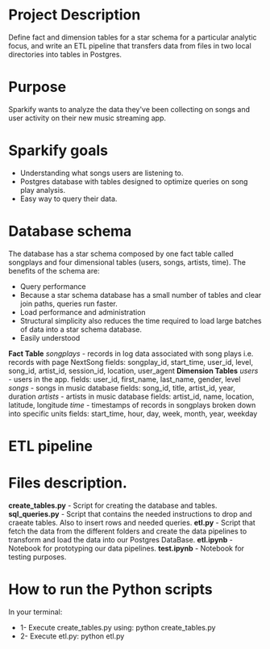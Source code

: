 # Project Description
Define fact and dimension tables for a star schema for a particular analytic focus, and write an ETL pipeline that transfers data from files in two local directories into tables in Postgres.

# Purpose
Sparkify wants to analyze the data they've been collecting on songs and user activity on their new music streaming app.

# Sparkify goals
* Understanding what songs users are listening to.
* Postgres database with tables designed to optimize queries on song play analysis.
* Easy way to query their data.

# Database schema
The database has a star schema composed by one fact table called songplays and four dimensional tables (users, songs, artists, time).
The benefits of the schema are:
* Query performance
* Because a star schema database has a small number of tables and clear join paths, queries run faster.
* Load performance and administration
* Structural simplicity also reduces the time required to load large batches of data into a star schema database. 
* Easily understood

**Fact Table**
*songplays* - records in log data associated with song plays i.e. records with page NextSong
fields: songplay_id, start_time, user_id, level, song_id, artist_id, session_id, location, user_agent
**Dimension Tables**
*users* - users in the app. 
fields: user_id, first_name, last_name, gender, level
*songs* - songs in music database
fields: song_id, title, artist_id, year, duration
*artists* - artists in music database
fields: artist_id, name, location, latitude, longitude
*time* - timestamps of records in songplays broken down into specific units
fields: start_time, hour, day, week, month, year, weekday

# ETL pipeline

# Files description.
**create_tables.py** - Script for creating the database and tables.
**sql_queries.py** - Script that contains the needed instructions to drop and craeate tables. Also to insert rows and needed queries.
**etl.py** - Script that fetch the data from the different folders and create the data pipelines to transform and load the data
into our Postgres DataBase.
**etl.ipynb** - Notebook for prototyping our data pipelines.
**test.ipynb** - Notebook for testing purposes.

# How to run the Python scripts
In your terminal:
* 1- Execute create_tables.py using: python create_tables.py
* 2- Execute etl.py: python etl.py


